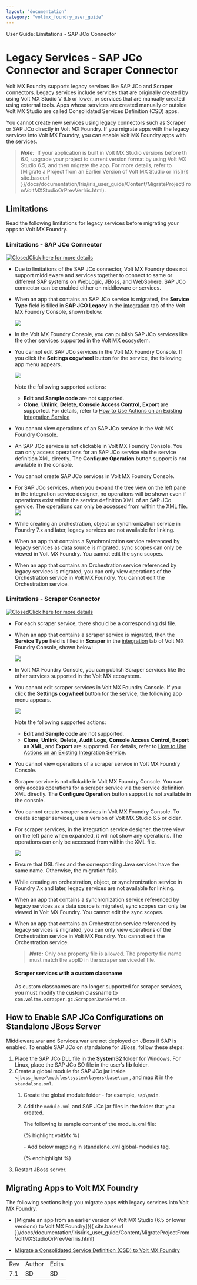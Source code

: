 ```yaml
---
layout: "documentation"
category: "voltmx_foundry_user_guide"
---
```

                              

User Guide: Limitations - SAP JCo Connector

Legacy Services - SAP JCo Connector and Scraper Connector
=========================================================

Volt MX  Foundry supports legacy services like SAP JCo and Scraper connectors. Legacy services include services that are originally created by using Volt MX Studio V 6.5 or lower, or services that are manually created using external tools. Apps whose services are created manually or outside Volt MX Studio are called Consolidated Services Definition (CSD) apps.

You cannot create new services using legacy connectors such as Scraper or SAP JCo directly in Volt MX Foundry. If you migrate apps with the legacy services into Volt MX Foundry, you can enable Volt MX Foundry apps with the services.

> **_Note:_**  If your application is built in Volt MX Studio versions before th 6.0, upgrade your project to current version format by using Volt MX Studio 6.5, and then migrate the app. For more details, refer to [Migrate a Project from an Earlier Version of Volt MX Studio or Iris]({{ site.baseurl }}/docs/documentation/Iris/iris_user_guide/Content/MigrateProjectFromVoltMXStudioOrPrevVerIris.html).

Limitations
-----------

Read the following limitations for legacy services before migrating your apps to Volt MX Foundry.

### Limitations - SAP JCo Connector

[![Closed](../Skins/Default/Stylesheets/Images/transparent.gif)Click here for more details](javascript:void(0);)

*   Due to limitations of the SAP JCo connector, Volt MX Foundry does not support middleware and services together to connect to same or different SAP systems on WebLogic, JBoss, and WebSphere. SAP JCo connector can be enabled either on middleware or services.
*   When an app that contains an SAP JCo service is migrated, the **Service Type** field is filled in **SAP JCO Legacy** in the [integration](Services.html#integration) tab of the Volt MX Foundry Console, shown below:
    
    ![](Resources/Images/Scraper1_617x361.png)
    
*   In the Volt MX Foundry Console, you can publish SAP JCo services like the other services supported in the Volt MX ecosystem.
*   You cannot edit SAP JCo services in the Volt MX Foundry Console. If you click the **Settings cogwheel** button for the service, the following app menu appears.
    
    ![](Resources/Images/Scraper2.png)
    
    Note the following supported actions:
    
    *   **Edit** and **Sample code** are not supported.
    *   **Clone**, **Unlink**, **Delete**, **Console Access Control**, **Export** are supported. For details, refer to [How to Use Actions on an Existing Integration Service](Manage_Existing_Integration_Services_1.html#context-based-options)
*   You cannot view operations of an SAP JCo service in the Volt MX Foundry Console.
*   An SAP JCo service is not clickable in Volt MX Foundry Console. You can only access operations for an SAP JCo service via the service definition XML directly. The **Configure Operation** button support is not available in the console.
*   You cannot create SAP JCo services in Volt MX Foundry Console.
*   For SAP JCo services, when you expand the tree view on the left pane in the integration service designer, no operations will be shown even if operations exist within the service definition XML of an SAP JCo service. The operations can only be accessed from within the XML file.![](Resources/Images/SAPJco_NoOps2_628x314.png)
*   While creating an orchestration, object or synchronization service in Foundry 7.x and later, legacy services are not available for linking.
    
*   When an app that contains a Synchronization service referenced by legacy services as data source is migrated, sync scopes can only be viewed in Volt MX Foundry. You cannot edit the sync scopes.
    
*   When an app that contains an Orchestration service referenced by legacy services is migrated, you can only view operations of the Orchestration service in Volt MX Foundry. You cannot edit the Orchestration service.
    

### Limitations - Scraper Connector

[![Closed](../Skins/Default/Stylesheets/Images/transparent.gif)Click here for more details](javascript:void(0);)

*   For each scraper service, there should be a corresponding dsl file.
    
*   When an app that contains a scraper service is migrated, then the **Service Type** field is filled in **Scraper** in the [integration](Services.html#integration) tab of Volt MX Foundry Console, shown below:
    
    ![](Resources/Images/Scraper3_628x318.png)
    
*   In Volt MX Foundry Console, you can publish Scraper services like the other services supported in the Volt MX ecosystem.
*   You cannot edit scraper services in Volt MX Foundry Console. If you click the ****Settings cogwheel**** button for the service, the following app menu appears.
    
    ![](Resources/Images/Scraper2.png)
    
    Note the following supported actions:
    
    *   **Edit** and **Sample code** are not supported.
    *   **Clone**, **Unlink**, **Delete**, **Audit Logs**, **Console Access Control**, **Export as XML**, and **Export** are supported. For details, refer to [How to Use Actions on an Existing Integration Service](Services.html#ActioninIntegration).
*   You cannot view operations of a scraper service in Volt MX Foundry Console.
*   Scraper service is not clickable in Volt MX Foundry Console. You can only access operations for a scraper service via the service definition XML directly. The **Configure Operation** button support is not available in the console.
*   You cannot create scraper services in Volt MX Foundry Console. To create scraper services, use a version of Volt MX Studio 6.5 or older.
*   For scraper services, in the integration service designer, the tree view on the left pane when expanded, it will not show any operations. The operations can only be accessed from within the XML file.
    
    ![](Resources/Images/Scrape_NoOps2_625x364.png)
    
*   Ensure that DSL files and the corresponding Java services have the same name. Otherwise, the migration fails.
    
*   While creating an orchestration, object, or synchronization service in Foundry 7.x and later, legacy services are not available for linking.
    
*   When an app that contains a synchronization service referenced by legacy services as a data source is migrated, sync scopes can only be viewed in Volt MX Foundry. You cannot edit the sync scopes.
    
*   When an app that contains an Orchestration service referenced by legacy services is migrated, you can only view operations of the Orchestration service in Volt MX Foundry. You cannot edit the Orchestration service.
    
    > **_Note:_** Only one property file is allowed. The property file name must match the appID in the scraper servicedef file.
    
    #### Scraper services with a custom classname
    
    As custom classnames are no longer supported for scraper services, you must modify the custom classname to `com.voltmx.scrapper.gc.ScrapperJavaService`.
    

How to Enable SAP JCo Configurations on Standalone JBoss Server
---------------------------------------------------------------

Middleware.war and Services.war are not deployed on JBoss if SAP is enabled. To enable SAP JCo on standalone for JBoss, follow these steps:

1.  Place the SAP JCo DLL file in the **System32** folder for Windows. For Linux, place the SAP JCo SO file in the user’s **lib** folder.
2.  Create a global module for SAP JCo jar inside  `<jboss_home>\modules\system\layers\base\com` , and map it in the `standalone.xml`.
    1.  Create the global module folder - for example, `sap\main`.
    2.  Add the `module.xml` and SAP JCo jar files in the folder that you created.
        
        The following is sample content of the module.xml file:
        
        {% highlight voltMx %} 
        <?xml version="1.0" encoding="UTF-8"?>
        <module xmlns="urn:jboss:module:1.1" name="com.sap">
                <properties>
                                <property name="jboss.api" value="unsupported"/>
                </properties>
                <resources>
                                <resource-root path="sapjco3.jar"/>
                </resources>
        </module>
          
        \-	Add below mapping in standalone.xml global-modules tag.
        <module name="com.sap" slot="main"/>
        
        {% endhighlight %}
3.  Restart JBoss server.

Migrating Apps to Volt MX Foundry
--------------------------------

The following sections help you migrate apps with legacy services into Volt MX Foundry.

*   [Migrate an app from an earlier version of Volt MX Studio (6.5 or lower versions) to Volt MX Foundry]({{ site.baseurl }}/docs/documentation/Iris/iris_user_guide/Content/MigrateProjectFromVoltMXStudioOrPrevVerIris.html)
    
*   [Migrate a Consolidated Service Definition (CSD) to Volt MX Foundry](CSD-LegacySerivce.html)

<table style="margin-left: 0;margin-right: auto;" data-mc-conditions="Default.HTML5 Only"><colgroup><col> <col> <col></colgroup><tbody><tr><td>Rev</td><td>Author</td><td>Edits</td></tr><tr><td>7.1</td><td>SD</td><td>SD</td></tr></tbody></table>
